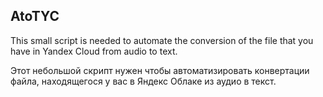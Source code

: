## AtoTYC
This small script is needed to automate the conversion 
of the file that you have in Yandex Cloud from audio to text.

Этот небольшой скрипт нужен чтобы автоматизировать конвертации 
файла, находящегося у вас в Яндекс Облаке из аудио в текст.
